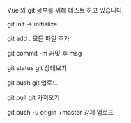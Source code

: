 Vue 와 git 공부를 위해 테스트 하고 있습니다.

git init -> initialize

git add . 
모든 파일 추가

git commit -m 
커밋 후 msg

git status
git 상태보기

git push
git 업로드

git pull
git 가져오기 

git push -u origin +master 
강제 업로드